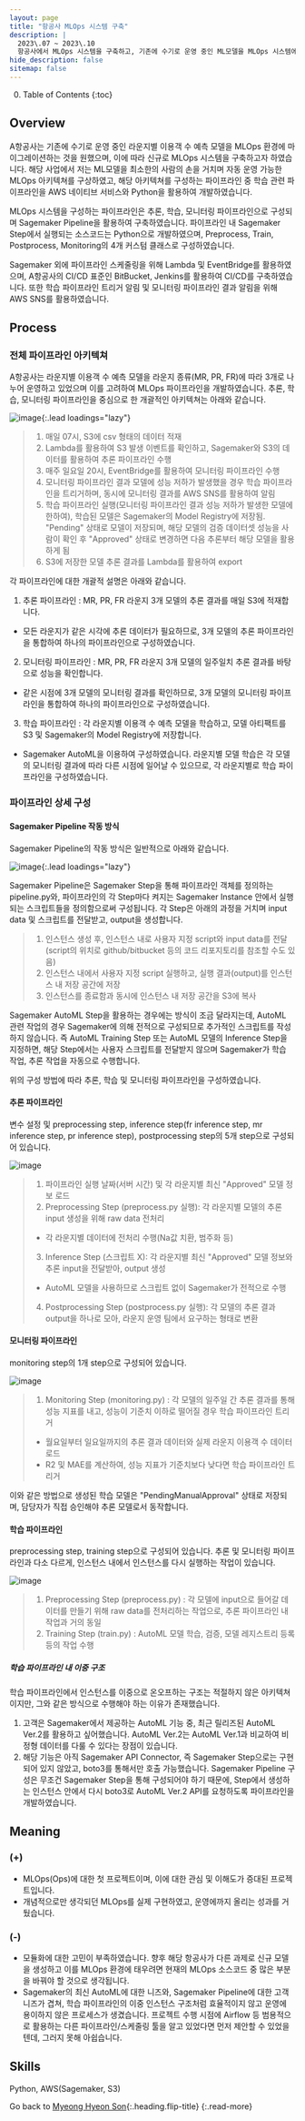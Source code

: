 ```yaml
---
layout: page
title: "항공사 MLOps 시스템 구축"
description: |
  2023\.07 ~ 2023\.10  
  항공사에서 MLOps 시스템을 구축하고, 기존에 수기로 운영 중인 ML모델을 MLOps 시스템에 마이그레이션하였습니다.
hide_description: false
sitemap: false
---
```


0. Table of Contents
{:toc}


## Overview

A항공사는 기존에 수기로 운영 중인 라운지별 이용객 수 예측 모델을 MLOps 환경에 마이그레이션하는 것을 원했으며, 이에 따라 신규로 MLOps 시스템을 구축하고자 하였습니다. 해당 사업에서 저는 ML모델을 최소한의 사람의 손을 거치며 자동 운영 가능한 MLOps 아키텍쳐를 구상하였고, 해당 아키텍쳐를 구성하는 파이프라인 중 학습 관련 파이프라인을 AWS 네이티브 서비스와 Python을 활용하여 개발하였습니다.

MLOps 시스템을 구성하는 파이프라인은 추론, 학습, 모니터링 파이프라인으로 구성되며 Sagemaker Pipeline을 활용하여 구축하였습니다. 파이프라인 내 Sagemaker Step에서 실행되는 소스코드는 Python으로 개발하였으며, Preprocess, Train, Postprocess, Monitoring의 4개 커스텀 클래스로 구성하였습니다.

Sagemaker 외에 파이프라인 스케줄링을 위해 Lambda 및 EventBridge를 활용하였으며, A항공사의 CI/CD 표준인 BitBucket, Jenkins를 활용하여 CI/CD를 구축하였습니다. 또한 학습 파이프라인 트리거 알림 및 모니터링 파이프라인 결과 알림을 위해 AWS SNS를 활용하였습니다.


## Process

### 전체 파이프라인 아키텍쳐

A항공사는 라운지별 이용객 수 예측 모델을 라운지 종류(MR, PR, FR)에 따라 3개로 나누어 운영하고 있었으며 이를 고려하여 MLOps 파이프라인을 개발하였습니다. 추론, 학습, 모니터링 파이프라인을 중심으로 한 개괄적인 아키텍쳐는 아래와 같습니다.

![image](/assets/img/projects/airline-mlops-architecture-simple.png){:.lead loadings="lazy"}

> 1. 매일 07시, S3에 csv 형태의 데이터 적재
> 2. Lambda를 활용하여 S3 발생 이벤트를 확인하고, Sagemaker와 S3의 데이터를 활용하여 추론 파이프라인 수행
> 3. 매주 일요일 20시, EventBridge를 활용하여 모니터링 파이프라인 수행
> 4. 모니터링 파이프라인 결과 모델에 성능 저하가 발생했을 경우 학습 파이프라인을 트리거하며, 동시에 모니터링 결과를 AWS SNS를 활용하여 알림
> 5. 학습 파이프라인 실행(모니터링 파이프라인 결과 성능 저하가 발생한 모델에 한하여), 학습된 모델은 Sagemaker의 Model Registry에 저장됨. "Pending" 상태로 모델이 저장되며, 해당 모델의 검증 데이터셋 성능을 사람이 확인 후 "Approved" 상태로 변경하면 다음 추론부터 해당 모델을 활용하게 됨
> 6. S3에 저장한 모델 추론 결과를 Lambda를 활용하여 export

각 파이프라인에 대한 개괄적 설명은 아래와 같습니다.

1. 추론 파이프라인 : MR, PR, FR 라운지 3개 모델의 추론 결과를 매일 S3에 적재합니다. 
  - 모든 라운지가 같은 시각에 추론 데이터가 필요하므로, 3개 모델의 추론 파이프라인을 통합하여 하나의 파이프라인으로 구성하였습니다. 

2. 모니터링 파이프라인 : MR, PR, FR 라운지 3개 모델의 일주일치 추론 결과를 바탕으로 성능을 확인합니다. 
  - 같은 시점에 3개 모델의 모니터링 결과를 확인하므로, 3개 모델의 모니터링 파이프라인을 통합하여 하나의 파이프라인으로 구성하였습니다.
  
3. 학습 파이프라인 : 각 라운지별 이용객 수 예측 모델을 학습하고, 모델 아티팩트를 S3 및 Sagemaker의 Model Registry에 저장합니다. 
  - Sagemaker AutoML을 이용하여 구성하였습니다. 라운지별 모델 학습은 각 모델의 모니터링 결과에 따라 다른 시점에 일어날 수 있으므로, 각 라운지별로 학습 파이프라인을 구성하였습니다.


### 파이프라인 상세 구성

#### Sagemaker Pipeline 작동 방식

Sagemaker Pipeline의 작동 방식은 일반적으로 아래와 같습니다.

![image](/assets/img/projects/airline-mlops-sagemaker-pipeline-overall.png){:.lead loadings="lazy"}

Sagemaker Pipeline은 Sagemaker Step을 통해 파이프라인 객체를 정의하는 pipeline.py와, 파이프라인의 각 Step마다 켜지는 Sagemaker Instance 안에서 실행되는 스크립트들을 정의함으로써 구성됩니다. 각 Step은 아래의 과정을 거치며 input data 및 스크립트를 전달받고, output을 생성합니다.

> 1. 인스턴스 생성 후, 인스턴스 내로 사용자 지정 script와 input data를 전달(script의 위치로 github/bitbucket 등의 코드 리포지토리를 참조할 수도 있음)
> 2. 인스턴스 내에서 사용자 지정 script 실행하고, 실행 결과(output)를 인스턴스 내 저장 공간에 저장
> 3. 인스턴스를 종료함과 동시에 인스턴스 내 저장 공간을 S3에 복사

Sagemaker AutoML Step을 활용하는 경우에는 방식이 조금 달라지는데, AutoML 관련 작업의 경우 Sagemaker에 의해 전적으로 구성되므로 추가적인 스크립트를 작성하지 않습니다. 즉 AutoML Training Step 또는 AutoML 모델의 Inference Step을 지정하면, 해당 Step에서는 사용자 스크립트를 전달받지 않으며 Sagemaker가 학습 작업, 추론 작업을 자동으로 수행합니다.

위의 구성 방법에 따라 추론, 학습 및 모니터링 파이프라인을 구성하였습니다.

#### 추론 파이프라인

변수 설정 및 preprocessing step, inference step(fr inference step, mr inference step, pr inference step), postprocessing step의 5개 step으로 구성되어 있습니다.

![image](/assets/img/projects/airline-mlops-inference-pipeline.png)

> 1. 파이프라인 실행 날짜(서버 시간) 및 각 라운지별 최신 "Approved" 모델 정보 로드
> 2. Preprocessing Step (preprocess.py 실행): 각 라운지별 모델의 추론 input 생성을 위해 raw data 전처리
>   - 각 라운지별 데이터에 전처리 수행(Na값 치환, 범주화 등)
> 3. Inference Step (스크립트 X): 각 라운지별 최신 "Approved" 모델 정보와 추론 input을 전달받아, output 생성 
>   - AutoML 모델을 사용하므로 스크립트 없이 Sagemaker가 전적으로 수행
> 4. Postprocessing Step (postprocess.py 실행): 각 모델의 추론 결과 output을 하나로 모아, 라운지 운영 팀에서 요구하는 형태로 변환


#### 모니터링 파이프라인

monitoring step의 1개 step으로 구성되어 있습니다.

![image](/assets/img/projects/airline-mlops-monitoring-pipeline.png)

> 1. Monitoring Step (monitoring.py) : 각 모델의 일주일 간 추론 결과를 통해 성능 지표를 내고, 성능이 기준치 이하로 떨어질 경우 학습 파이프라인 트리거
>   - 월요일부터 일요일까지의 추론 결과 데이터와 실제 라운지 이용객 수 데이터 로드
>   - R2 및 MAE를 계산하여, 성능 지표가 기준치보다 낮다면 학습 파이프라인 트리거

이와 같은 방법으로 생성된 학습 모델은 "PendingManualApproval" 상태로 저장되며, 담당자가 직접 승인해야 추론 모델로서 동작합니다.



#### 학습 파이프라인

preprocessing step, training step으로 구성되어 있습니다. 추론 및 모니터링 파이프라인과 다소 다르게, 인스턴스 내에서 인스턴스를 다시 실행하는 작업이 있습니다.

![image](/assets/img/projects/airline-mlops-training-pipeline.png)

> 1. Preprocessing Step (preprocess.py) : 각 모델에 input으로 들어갈 데이터를 만들기 위해 raw data를 전처리하는 작업으로, 추론 파이프라인 내 작업과 거의 동일
> 2. Training Step (train.py) : AutoML 모델 학습, 검증, 모델 레지스트리 등록 등의 작업 수행



##### 학습 파이프라인 내 이중 구조

학습 파이프라인에서 인스턴스를 이중으로 온오프하는 구조는 적절하지 않은 아키텍쳐이지만, 그와 같은 방식으로 수행해야 하는 이유가 존재했습니다.

1. 고객은 Sagemaker에서 제공하는 AutoML 기능 중, 최근 릴리즈된 AutoML Ver.2를 활용하고 싶어했습니다. AutoML Ver.2는 AutoML Ver.1과 비교하여 비정형 데이터를 다룰 수 있다는 장점이 있습니다.
2. 해당 기능은 아직 Sagemaker API Connector, 즉 Sagemaker Step으로는 구현되어 있지 않았고, boto3를 통해서만 호출 가능했습니다. Sagemaker Pipeline 구성은 무조건 Sagemaker Step을 통해 구성되어야 하기 때문에, Step에서 생성하는 인스턴스 안에서 다시 boto3로 AutoML Ver.2 API를 요청하도록 파이프라인을 개발하였습니다.


## Meaning

### (+)
- MLOps(Ops)에 대한 첫 프로젝트이며, 이에 대한 관심 및 이해도가 증대된 프로젝트입니다.
- 개념적으로만 생각되던 MLOps를 실제 구현하였고, 운영에까지 올리는 성과를 거뒀습니다.

### (-)
- 모듈화에 대한 고민이 부족하였습니다. 향후 해당 항공사가 다른 과제로 신규 모델을 생성하고 이를 MLOps 환경에 태우려면 현재의 MLOps 소스코드 중 많은 부분을 바꿔야 할 것으로 생각됩니다.
- Sagemaker의 최신 AutoML에 대한 니즈와, Sagemaker Pipeline에 대한 고객 니즈가 겹쳐, 학습 파이프라인의 이중 인스턴스 구조처럼 효율적이지 않고 운영에 용이하지 않은 프로세스가 생겼습니다. 프로젝트 수행 시점에 Airflow 등 범용적으로 활용하는 다른 파이프라인/스케줄링 툴을 알고 있었다면 먼저 제안할 수 있었을 텐데, 그러지 못해 아쉽습니다.


## Skills

Python, AWS(Sagemaker, S3)

Go back to [Myeong Hyeon Son](/about/#projects){:.heading.flip-title}
{:.read-more}